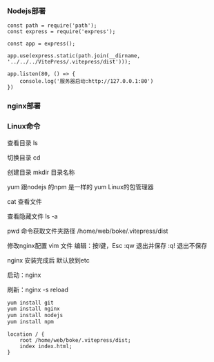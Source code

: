 ### Nodejs部署

```
const path = require('path');
const express = require('express');

const app = express();

app.use(express.static(path.join(__dirname, '../../../VitePress/.vitepress/dist')));

app.listen(80, () => {
	console.log('服务器启动:http://127.0.0.1:80')
})
```


### nginx部署


###	Linux命令
查看目录	ls

切换目录	cd

创建目录	mkdir 目录名称

yum 跟nodejs 的npm 是一样的 yum Linux的包管理器

cat	查看文件

查看隐藏文件 ls -a

pwd 命令获取文件夹路径 /home/web/boke/.vitepress/dist

修改nginx配置 vim 文件 编辑：按i键，Esc :qw 退出并保存 :q! 退出不保存

nginx 安装完成后 默认放到etc

启动：nginx

刷新：nginx -s reload

```sh
yum install git
yum install nginx
yum install nodejs
yum install npm
```

```ng
location / {
	root /home/web/boke/.vitepress/dist;
	index index.html;
}
```



